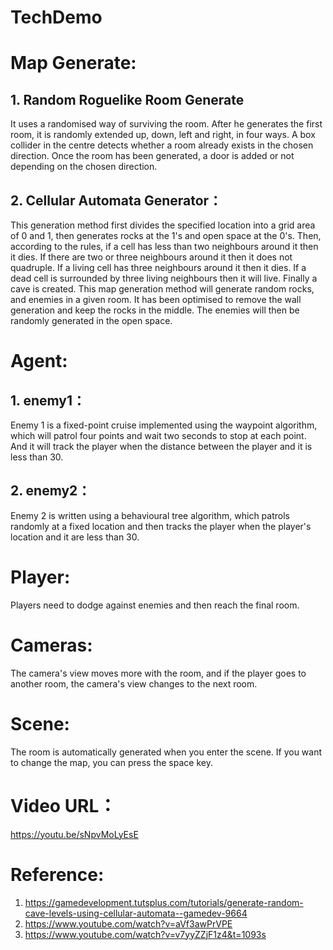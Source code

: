 # TechDemo
# Map Generate:
## 1. Random Roguelike Room Generate
It uses a randomised way of surviving the room. After he generates the first room, it is randomly extended up, down, left and right, in four ways. A box collider in the centre detects whether a room already exists in the chosen direction. Once the room has been generated, a door is added or not depending on the chosen direction.

## 2. Cellular Automata Generator：
This generation method first divides the specified location into a grid area of 0 and 1, then generates rocks at the 1's and open space at the 0's. Then, according to the rules, if a cell has less than two neighbours around it then it dies. If there are two or three neighbours around it then it does not quadruple. If a living cell has three neighbours around it then it dies. If a dead cell is surrounded by three living neighbours then it will live. Finally a cave is created. This map generation method will generate random rocks, and enemies in a given room. It has been optimised to remove the wall generation and keep the rocks in the middle. The enemies will then be randomly generated in the open space.

# Agent:
## 1. enemy1：
Enemy 1 is a fixed-point cruise implemented using the waypoint algorithm, which will patrol four points and wait two seconds to stop at each point. And it will track the player when the distance between the player and it is less than 30.

## 2. enemy2：
Enemy 2 is written using a behavioural tree algorithm, which patrols randomly at a fixed location and then tracks the player when the player's location and it are less than 30.


# Player:
Players need to dodge against enemies and then reach the final room.

# Cameras:
The camera's view moves more with the room, and if the player goes to another room, the camera's view changes to the next room.

# Scene:
The room is automatically generated when you enter the scene. If you want to change the map, you can press the space key.

# Video URL：
https://youtu.be/sNpvMoLyEsE

# Reference:
1. https://gamedevelopment.tutsplus.com/tutorials/generate-random-cave-levels-using-cellular-automata--gamedev-9664
2. https://www.youtube.com/watch?v=aVf3awPrVPE
3. https://www.youtube.com/watch?v=v7yyZZjF1z4&t=1093s




